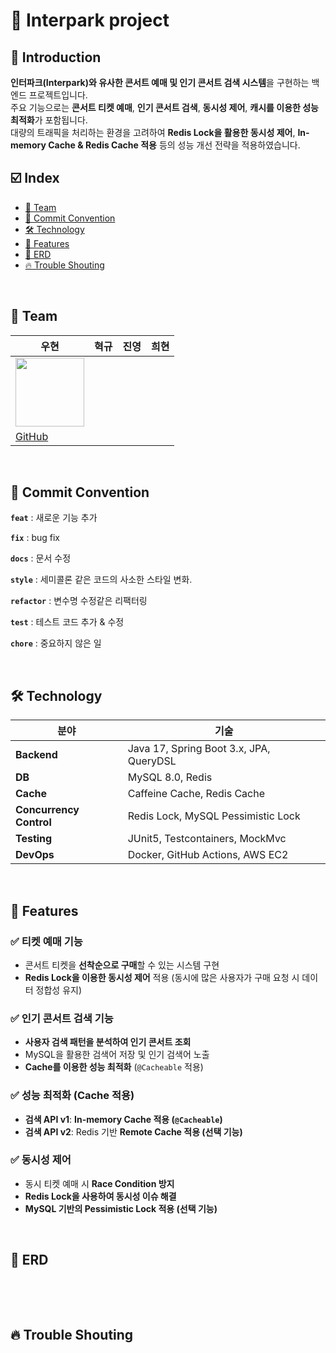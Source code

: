 # 🤔 Interpark project

## 📌 Introduction
**인터파크(Interpark)와 유사한 콘서트 예매 및 인기 콘서트 검색 시스템**을 구현하는 백엔드 프로젝트입니다.  
주요 기능으로는 **콘서트 티켓 예매**, **인기 콘서트 검색**, **동시성 제어**, **캐시를 이용한 성능 최적화**가 포함됩니다.  
대량의 트래픽을 처리하는 환경을 고려하여 **Redis Lock을 활용한 동시성 제어**, **In-memory Cache & Redis Cache 적용** 등의 성능 개선 전략을 적용하였습니다.

## ☑️ Index
- [🏁 Team](#-Team)
- [📑 Commit Convention](#-Commit-Convention)
- [🛠 Technology](#-Technology)
- [🎯 Features](#-Features)
- [🔗 ERD](#-ERD)
- [🔥 Trouble Shouting](#-Trouble-Shouting)

<br>

## 🏁 Team
|**우현**|**혁규**|**진영**|**희현**|
|-------|-------|-------|-------|
|<img src="https://github.com/Developer-Nova/Sec19-Local-Data-Persistance_ByAngela/assets/123448121/17a2ba3b-a618-4ac8-93b9-0d0e02c19c78" width="110" height="110">|
|[GitHub](https://github.com/Developer-Groo)|

<br>

## 📑 Commit Convention

**`feat`** : 새로운 기능 추가

**`fix`** : bug fix

**`docs`**  : 문서 수정

**`style`** : 세미콜론 같은 코드의 사소한 스타일 변화.

**`refactor`** : 변수명 수정같은 리팩터링

**`test`** : 테스트 코드 추가 & 수정

**`chore`** : 중요하지 않은 일

<br>

## 🛠 Technology
| **분야**        | **기술** |
|--------------|--------|
| **Backend** | Java 17, Spring Boot 3.x, JPA, QueryDSL |
| **DB** | MySQL 8.0, Redis |
| **Cache** | Caffeine Cache, Redis Cache |
| **Concurrency Control** | Redis Lock, MySQL Pessimistic Lock |
| **Testing** | JUnit5, Testcontainers, MockMvc |
| **DevOps** | Docker, GitHub Actions, AWS EC2 |

<br>

## 🎯 Features
### **✅ 티켓 예매 기능**
- 콘서트 티켓을 **선착순으로 구매**할 수 있는 시스템 구현
- **Redis Lock을 이용한 동시성 제어** 적용 (동시에 많은 사용자가 구매 요청 시 데이터 정합성 유지)

### **✅ 인기 콘서트 검색 기능**
- **사용자 검색 패턴을 분석하여 인기 콘서트 조회**
- MySQL을 활용한 검색어 저장 및 인기 검색어 노출
- **Cache를 이용한 성능 최적화** (`@Cacheable` 적용)

### **✅ 성능 최적화 (Cache 적용)**
- **검색 API v1**: **In-memory Cache 적용 (`@Cacheable`)**
- **검색 API v2**: Redis 기반 **Remote Cache 적용 (선택 기능)**

### **✅ 동시성 제어**
- 동시 티켓 예매 시 **Race Condition 방지**
- **Redis Lock을 사용하여 동시성 이슈 해결**
- **MySQL 기반의 Pessimistic Lock 적용 (선택 기능)**

<br>

## 🔗 ERD

~~~ mermaid

~~~

<br>
<br>

## 🔥 Trouble Shouting
